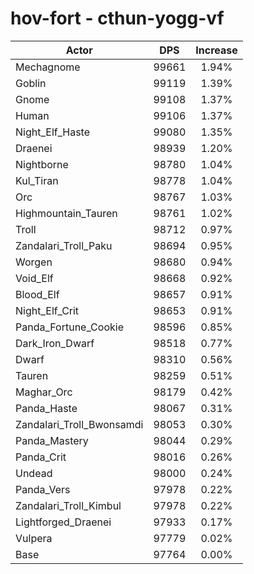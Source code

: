 # hov-fort - cthun-yogg-vf
| Actor | DPS | Increase |
|---|:---:|:---:|
|Mechagnome|99661|1.94%|
|Goblin|99119|1.39%|
|Gnome|99108|1.37%|
|Human|99106|1.37%|
|Night_Elf_Haste|99080|1.35%|
|Draenei|98939|1.20%|
|Nightborne|98780|1.04%|
|Kul_Tiran|98778|1.04%|
|Orc|98767|1.03%|
|Highmountain_Tauren|98761|1.02%|
|Troll|98712|0.97%|
|Zandalari_Troll_Paku|98694|0.95%|
|Worgen|98680|0.94%|
|Void_Elf|98668|0.92%|
|Blood_Elf|98657|0.91%|
|Night_Elf_Crit|98653|0.91%|
|Panda_Fortune_Cookie|98596|0.85%|
|Dark_Iron_Dwarf|98518|0.77%|
|Dwarf|98310|0.56%|
|Tauren|98259|0.51%|
|Maghar_Orc|98179|0.42%|
|Panda_Haste|98067|0.31%|
|Zandalari_Troll_Bwonsamdi|98053|0.30%|
|Panda_Mastery|98044|0.29%|
|Panda_Crit|98016|0.26%|
|Undead|98000|0.24%|
|Panda_Vers|97978|0.22%|
|Zandalari_Troll_Kimbul|97978|0.22%|
|Lightforged_Draenei|97933|0.17%|
|Vulpera|97779|0.02%|
|Base|97764|0.00%|
